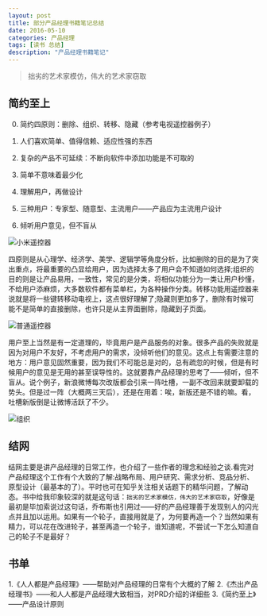 ```yaml
---
layout: post
title: 部分产品经理书籍笔记总结
date: 2016-05-10
categories: 产品经理
tags: [读书 总结]
description: "产品经理书籍笔记"
---
```


> 拙劣的艺术家模仿，伟大的艺术家窃取

## 简约至上

0. 简约四原则：删除、组织、转移、隐藏（参考电视遥控器例子）

1. 人们喜欢简单、值得信赖、适应性强的东西

2. 复杂的产品不可延续：不断向软件中添加功能是不可取的

3. 简单不意味着最少化

4. 理解用户，再做设计

5. 三种用户：专家型、随意型、主流用户——产品应为主流用户设计

6. 倾听用户意见，但不盲从

![小米遥控器](http://7xsx6z.com2.z0.glb.clouddn.com/%E5%B0%8F%E7%B1%B3%E9%81%A5%E6%8E%A7%E5%99%A8.jpg)

四原则是从心理学、经济学、美学、逻辑学等角度分析，比如删除的目的是为了突出重点，将最重要的凸显给用户，因为选择太多了用户会不知道如何选择;组织的目的则是让产品易用，一致性，常见的是分类，将相似功能分为一类让用户秒懂，不给用户添麻烦，大多数软件都有菜单栏，为各种操作分类。转移功能用遥控器来说就是将一些键转移动电视上，这点很好理解了;隐藏则更加多了，删除有时候可能不是简单的直接删除，也许只是从主界面删除，隐藏到子页面。

![普通遥控器](http://7xsx6z.com2.z0.glb.clouddn.com/%E6%99%AE%E9%80%9A%E9%81%A5%E6%8E%A7%E5%99%A8.jpg)

用户至上当然是有一定道理的，毕竟用户是产品服务的对象。很多产品的失败就是因为对用户不友好，不考虑用户的需求，没倾听他们的意见。这点上有需要注意的地方：用户意见固然重要，因为我们不可能总是对的，总有疏忽的时候，但是有时候用户的意见是无用的甚至误导性的。这就要靠产品经理的思考了——倾听，但不盲从。说个例子，新浪微博每次改版都会引来一阵吐槽，一副不改回来就要卸载的势头。但是过一阵（大概两三天后），还是在用着：唉，新版还是不错的嘛。看，吐槽新版倒是让微博活跃了不少。

![组织](http://7xsx6z.com1.z0.glb.clouddn.com/%E7%BB%84%E7%BB%87.png)

## 结网

结网主要是讲产品经理的日常工作，也介绍了一些作者的理念和经验之谈.看完对产品经理这个工作有个大致的了解:战略布局、用户研究、需求分析、竞品分析、原型设计（最基本的了）。平时也可在知乎关注相关话题下的精华问题，了解动态。书中给我印象较深的就是这句话：`拙劣的艺术家模仿，伟大的艺术家窃取`，好像是最初是毕加索说过这句话，乔布斯也引用过——好的产品经理善于发现别人的闪光点并且加以运用。如果有一个轮子，直接用就是了，为何要再造一个？当然如果有精力，可以花在改进轮子，甚至再造一个轮子，谁知道呢，不尝试一下怎么知道自己的轮子不是最好？

## 书单

1.《人人都是产品经理》——帮助对产品经理的日常有个大概的了解
2.《杰出产品经理书》——和人人都是产品经理大致相当，对PRD介绍的详细些
3.《简约至上》——产品设计原则

